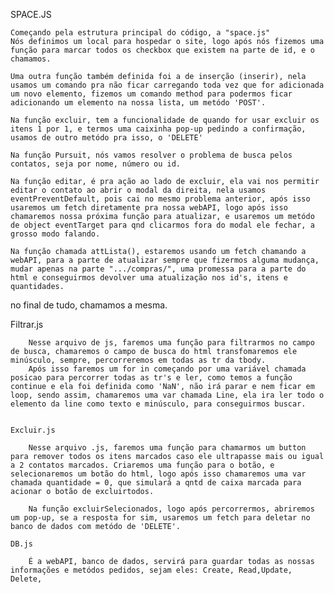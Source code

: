 SPACE.JS

    Começando pela estrutura principal do código, a "space.js"
    Nós definimos um local para hospedar o site, logo após nós fizemos uma função para marcar todos os checkbox que existem na parte de id, e o chamamos.

    Uma outra função também definida foi a de inserção (inserir), nela usamos um comando pra não ficar carregando toda vez que for adicionada um novo elemento, fizemos um comando method para podermos ficar adicionando um elemento na nossa lista, um metódo 'POST'.

    Na função excluir, tem a funcionalidade de quando for usar excluir os itens 1 por 1, e termos uma caixinha pop-up pedindo a confirmação, usamos de outro metódo pra isso, o 'DELETE'

    Na função Pursuit, nós vamos resolver o problema de busca pelos contatos, seja por nome, número ou id.

    Na função editar, é pra ação ao lado de excluir, ela vai nos permitir editar o contato ao abrir o modal da direita, nela usamos eventPreventDefault, pois cai no mesmo problema anterior, após isso usaremos um fetch diretamente pra nossa webAPI, logo após isso chamaremos nossa próxima função para atualizar, e usaremos um metódo de object eventTarget para qnd clicarmos fora do modal ele fechar, a grosso modo falando.

    Na função chamada attLista(), estaremos usando um fetch chamando a webAPI, para a parte de atualizar sempre que fizermos alguma mudança, mudar apenas na parte ".../compras/", uma promessa para a parte do html e conseguirmos devolver uma atualização nos id's, itens e quantidades.

no final de tudo, chamamos a mesma.



Filtrar.js 

        Nesse arquivo de js, faremos uma função para filtrarmos no campo de busca, chamaremos o campo de busca do html transfomaremos ele minúsculo, sempre, percorreremos em todas as tr da tbody. 
        Após isso faremos um for in começando por uma variável chamada posicao para percorrer todas as tr's e ler, como temos a função continue e ela foi definida como 'NaN', não irá parar e nem ficar em loop, sendo assim, chamaremos uma var chamada Line, ela ira ler todo o elemento da line como texto e minúsculo, para conseguirmos buscar.


    Excluir.js

        Nesse arquivo .js, faremos uma função para chamarmos um button para remover todos os itens marcados caso ele ultrapasse mais ou igual a 2 contatos marcados. Criaremos uma função para o botão, e selecionaremos um botão do html, logo após isso chamaremos uma var chamada quantidade = 0, que simulará a qntd de caixa marcada para acionar o botão de excluirtodos.

        Na função excluirSelecionados, logo após percorrermos, abriremos um pop-up, se a resposta for sim, usaremos um fetch para deletar no banco de dados com metódo de 'DELETE'.

    DB.js

        É a webAPI, banco de dados, servirá para guardar todas as nossas informações e metódos pedidos, sejam eles: Create, Read,Update, Delete, 


